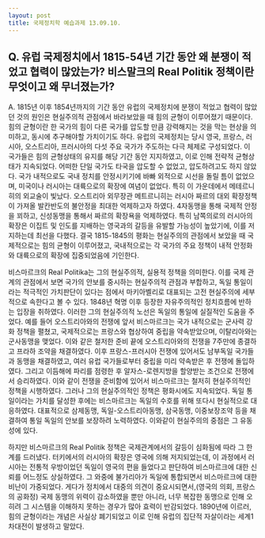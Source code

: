 ```yaml
---
layout: post
title: 국제정치학 예습과제 13.09.10.
---
```


Q. 유럽 국제정치에서 1815-54년 기간 동안 왜 분쟁이 적었고 협력이 많았는가? 비스말크의 Real Politik 정책이란 무엇이고 왜 무너졌는가?
---
A. 1815년 이후 1854년까지의 기간 동안 유럽의 국제정치에 분쟁이 적었고 협력이 많았던 것의 원인은 현실주의적 관점에서 바라보았을 때 힘의 균형이 이루어졌기 때문이다. 힘의 균형이란 한 국가의 힘이 다른 국가를 압도할 만큼 강력해지는 것을 막는 현상을 의미하고, 동시에 추구해야할 가치이기도 하다. 유럽의 국제정치는 당시 영국, 프랑스, 러시아, 오스트리아, 프러시아의 다섯 주요 국가가 주도하는 다극 체제로 구성되었다. 이 국가들은 힘의 균형상태의 유지를 해당 기간 동안 지지하였고, 이로 인해 전략적 균형상태가 지속되었다. 어떠한 단일 국가도 타국을 압도할 수 없었고, 압도하려고도 하지 않았다. 국가 내적으로도 국내 정치를 안정시키기에 바빠 외적으로 시선을 돌릴 틈이 없었으며, 미국이나 러시아는 대륙으로의 확장에 여념이 없었다. 특히 이 가운데에서 메테르니히의 외교술이 빛났다. 오스트리아 외무장관 메트르니히는 러시아 짜르의 대외 확장정책이 가져올 발칸반도의 불안정을 최대한 억제하고자 하였다. 4자동맹을 통해 국제적 안정을 꾀하고, 신성동맹을 통해서 짜르의 확장욕을 억제하였다. 특히 남쪽의로의 러시아의 확장은 이집트 및 인도를 지배하는 영국과의 갈등을 유발할 가능성이 높았기에, 이를 저지하는데 최선을 다했다. 결국 1815-1845의 평화는 현실주의의 관점에서 보았을 때 국제적으로는 힘의 균형이 이루어졌고, 국내적으로는 각 국가의 주요 정책이 내적 안정화와 대륙으로의 확장에 집중되었음에 기인한다.

 비스마르크의 Real Politika는 그의 현실주의적, 실용적 정책을 의미한다. 이를 국제 관계의 관점에서 보면 국가의 안보를 중시하는 현실주의적 관점과 부합하고, 독일 통일이라는 적극적인 가치판단이 있다는 점에서 마키아벨리로 대표되는 고전 현실주의에 세부적으로 속한다고 볼 수 있다. 1848년 혁명 이후 등장한 자유주의적인 정치흐름에 반하는 입장을 취하였다. 이러한 그의 현실주의적 노선은 독일의 통일에 실질적인 도움을 주었다. 예를 들어 오스트리아와의 전쟁에 앞서 비스마르크는 국가 내적으로는 군사력 강화 정책을 펼쳤고, 국제적으로는 프랑스와 협상하여 중립을 약속받았으며, 이탈리아와는 군사동맹을 맺었다. 이와 같은 철저한 준비 끝에 오스트리아와의 전쟁을 7주만에 종결하고 프라하 조약을 채결하였다. 이후 프랑스-프러시아 전쟁에 있어서도 남부독일 국가들과 동맹을 채결하였고, 여러 유럽 국가들로부터 중립을 미리 약속받은 후 전쟁에 돌입하였다. 그리고 이듬해에 파리를 점령한 후 알자스-로렌지방을 할양받는 조건으로 전쟁에서 승리하였다. 이와 같이 전쟁을 준비함에 있어서 비스마르크는 철저히 현실주의적인 정책을 시행하였다. 그러나 그의 현실주의적인 정책은 평화시에도 지속되었다. 독일 통일이라는 가치를 달성한 후에는 비스마르크는 독일의 수호를 위해 또다시 현실적으로 대응하였다. 대표적으로 삼제동맹, 독일-오스트리아동맹, 삼국동맹, 이중보장조약 등을 채결하여 통일 독일의 안보를 보장하려 노력하였다. 이와같이 현실주의의 중점은 그 유동성에 있다.

 하지만 비스마르크의 Real Politik 정책은 국제관계에서의 갈등이 심화됨에 따라 그 한계를 드러냈다. 터키에서의 러시아의 확장은 영국에 의해 저지되었는데, 이 과정에서 러시아는 전통적 우방이었던 독일이 영국의 편을 들었다고 판단하여 비스마르크에 대한 신뢰를 어느정도 상실하였다. 그 와중에 불가리아가 독일에 통합되면서 비스마르크에 대한 비난이 가중되었다. 게다가 정치에서 대중의 의견이 중요시되면서,(영국의 의회, 프랑스의 공화정) 국제 동맹의 위력이 감소하였을 뿐만 아니라, 너무 복잡한 동맹으로 인해 오히려 그 시스템을 이해하지 못하는 경우가 많아 효력이 반감되었다. 1890년에 이르러, 힘의 균형이라는 개념은 사실상 폐기되었고 이로 인해 유럽의 집단적 자살이라는 세계1차대전이 발생하고 말았다.
